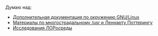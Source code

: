 Думаю над:

  - [Дополнительная документация по окружению
    GNU/Linux](Дополнительная_документация_по_окружению_GNU/Linux "wikilink")
  - [Материалы по многострадальному /usr и Леннарту
    Поттерингу](Материалы_по_многострадальному_/usr_и_Леннарту_Поттерингу "wikilink")
  - [Исследования ЛОРосреды](Исследования_ЛОРосреды "wikilink")
